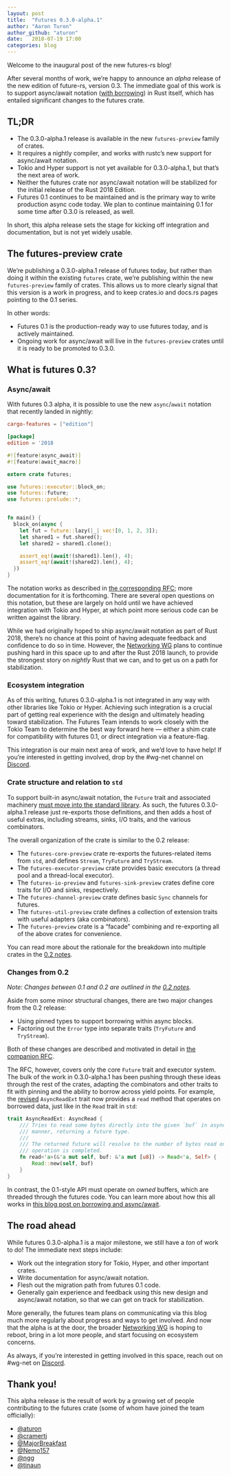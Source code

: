 ```yaml
---
layout: post
title:  "Futures 0.3.0-alpha.1"
author: "Aaron Turon"
author_github: "aturon"
date:   2018-07-19 17:00
categories: blog
---
```


Welcome to the inaugural post of the new futures-rs blog!

After several months of work, we’re happy to announce an *alpha* release of the new edition of future-rs, version 0.3. The immediate goal of this work is to support async/await notation ([with borrowing](http://aturon.github.io/2018/04/24/async-borrowing/)) in Rust itself, which has entailed significant changes to the futures crate.

## TL;DR
- The 0.3.0-alpha.1 release is available in the new `futures-preview` family of crates.
- It requires a nightly compiler, and works with rustc’s new support for async/await notation.
- Tokio and Hyper support is not yet available for 0.3.0-alpha.1, but that’s the next area of work.
- Neither the futures crate nor async/await notation will be stabilized for the initial release of the Rust 2018 Edition.
- Futures 0.1 continues to be maintained and is the primary way to write production async code today. We plan to continue maintaining 0.1 for some time after 0.3.0 is released, as well.

In short, this alpha release sets the stage for kicking off integration and documentation, but is not yet widely usable.

## The futures-preview crate

We’re publishing a 0.3.0-alpha.1 release of futures today, but rather than doing it within the existing `futures` crate, we’re publishing within the new `futures-preview` family of crates. This allows us to more clearly signal that this version is a work in progress, and to keep crates.io and docs.rs pages pointing to the 0.1 series.

In other words:


- Futures 0.1 is the production-ready way to use futures today, and is actively maintained.
- Ongoing work for async/await will live in the `futures-preview` crates until it is ready to be promoted to 0.3.0.

## What is futures 0.3?
### Async/await

With futures 0.3 alpha, it is possible to use the new `async`/`await` notation that recently landed in nightly:

```toml
cargo-features = ["edition"]

[package]
edition = '2018
```

```rust
#![feature(async_await)]
#![feature(await_macro)]

extern crate futures;

use futures::executor::block_on;
use futures::future;
use futures::prelude::*;


fn main() {
  block_on(async {
    let fut = future::lazy(|_| vec![0, 1, 2, 3]);
    let shared1 = fut.shared();
    let shared2 = shared1.clone();

    assert_eq!(await!(shared1).len(), 4);
    assert_eq!(await!(shared2).len(), 4);
  })
}
````

The notation works as described in [the corresponding RFC](https://github.com/rust-lang/rfcs/pull/2394); more documentation for it is forthcoming. There are several open questions on this notation, but these are largely on hold until we have achieved integration with Tokio and Hyper, at which point more serious code can be written against the library.

While we had originally hoped to ship async/await notation as part of Rust 2018, there’s no chance at this point of having adequate feedback and confidence to do so in time. However, the [Networking WG](https://github.com/rust-lang-nursery/net-wg/) plans to continue pushing hard in this space up to and after the Rust 2018 launch, to provide the strongest story on *nightly* Rust that we can, and to get us on a path for stabilization.

### Ecosystem integration

As of this writing, futures 0.3.0-alpha.1 is not integrated in any way with other libraries like Tokio or Hyper. Achieving such integration is a crucial part of getting real experience with the design and ultimately heading toward stabilization. The Futures Team intends to work closely with the Tokio Team to determine the best way forward here — either a shim crate for compatibility with futures 0.1, or direct integration via a feature-flag.

This integration is our main next area of work, and we’d love to have help! If you’re interested in getting involved, drop by the #wg-net channel on [Discord](https://discord.gg/rust-lang).

### Crate structure and relation to `std`

To support built-in async/await notation, the `Future` trait and associated machinery [must move into the standard library](https://github.com/rust-lang/rfcs/pull/2418). As such, the futures 0.3.0-alpha.1 release just re-exports those definitions, and then adds a host of useful extras, including streams, sinks, I/O traits, and the various combinators.

The overall organization of the crate is similar to the 0.2 release:


- The `futures-core-preview` crate re-exports the futures-related items from `std`, and defines `Stream`, `TryFuture` and `TryStream`.
- The `futures-executor-preview` crate provides basic executors (a thread pool and a thread-local executor).
- The `futures-io-preview` and `futures-sink-preview` crates define core traits for I/O and sinks, respectively.
- The `futures-channel-preview` crate defines basic `Sync` channels for futures.
- The `futures-util-preview` crate defines a collection of extension traits with useful adapters (aka combinators).
- The `futures-preview` crate is a “facade” combining and re-exporting all of the above crates for convenience.

You can read more about the rationale for the breakdown into multiple crates in the [0.2 notes](http://aturon.github.io/2018/02/27/futures-0-2-RC/).

### Changes from 0.2

*Note: Changes between 0.1 and 0.2 are outlined in the [0.2 notes](http://aturon.github.io/2018/02/27/futures-0-2-RC/).*

Aside from some minor structural changes, there are two major changes from the 0.2 release:

- Using pinned types to support borrowing within async blocks.
- Factoring out the `Error` type into separate traits (`TryFuture` and `TryStream`).

Both of these changes are described and motivated in detail in [the companion RFC](https://github.com/rust-lang/rfcs/pull/2418).

The RFC, however, covers only the core `Future` trait and executor system. The bulk of the work in 0.3.0-alpha.1 has been pushing through these ideas through the rest of the crates, adapting the combinators and other traits to fit with pinning and the ability to borrow across yield points. For example, the [revised](https://github.com/rust-lang-nursery/futures-rs/blob/0.3/futures-util/src/io/mod.rs#L67-L74) `AsyncReadExt` trait now provides a `read` method that operates on borrowed data, just like in the `Read` trait in `std`:

```rust
trait AsyncReadExt: AsyncRead {
    /// Tries to read some bytes directly into the given `buf` in asynchronous
    /// manner, returning a future type.
    ///
    /// The returned future will resolve to the number of bytes read once the read
    /// operation is completed.
    fn read<'a>(&'a mut self, buf: &'a mut [u8]) -> Read<'a, Self> {
        Read::new(self, buf)
    }
}
```

In contrast, the 0.1-style API must operate on *owned* buffers, which are threaded through the futures code. You can learn more about how this all works in [this blog post on borrowing and async/await](http://aturon.github.io/2018/04/24/async-borrowing/).

## The road ahead

While futures 0.3.0-alpha.1 is a major milestone, we still have a *ton* of work to do! The immediate next steps include:


- Work out the integration story for Tokio, Hyper, and other important crates.
- Write documentation for async/await notation.
- Flesh out the migration path from futures 0.1 code.
- Generally gain experience and feedback using this new design and async/await notation, so that we can get on track for stabilization.

More generally, the futures team plans on communicating via this blog much more regularly about progress and ways to get involved. And now that the alpha is at the door, the broader [Networking WG](https://github.com/rust-lang-nursery/net-wg/) is hoping to reboot, bring in a lot more people, and start focusing on ecosystem concerns.

As always, if you’re interested in getting involved in this space, reach out on #wg-net on [Discord](https://discord.gg/rust-lang).

## Thank you!

This alpha release is the result of work by a growing set of people contributing to the futures crate (some of whom have joined the team officially):

- [@aturon](https://github.com/aturon)
- [@cramertj](https://github.com/cramertj)
- [@MajorBreakfast](https://github.com/MajorBreakfast)
- [@Nemo157](https://github.com/Nemo157)
- [@ngg](https://github.com/ngg)
- [@tinaun](https://github.com/tinaun)
